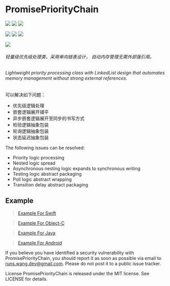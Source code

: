 # PromisePriorityChain

![](https://img.shields.io/badge/language-swift-orange.svg)
![](https://img.shields.io/badge/language-Java-blue.svg)
![](https://img.shields.io/badge/language-Objectivec-red.svg)

![](https://img.shields.io/badge/platform-ios-lightgrey.svg)
![](https://img.shields.io/badge/platform-Android-green.svg)
![](https://img.shields.io/badge/platform-JavaWeb-red.svg)


![](https://img.shields.io/badge/License-MIT-red.svg)

###### 轻量级优先级处理类，采用单向链表设计， 自动内存管理无需外部强引用。
###### Lightweight priority processing class with LinkedList design that automates memory management without strong external references.


可以解决如下问题：
* 优先级逻辑处理
* 嵌套逻辑展开铺平
* 异步嵌套逻辑展开至同步的书写方式
* 检验逻辑抽象包装
* 轮询逻辑抽象包装
* 状态延迟抽象包装

The following issues can be resolved:
*  Priority logic processing
*  Nested logic spread
*  Asynchronous nesting logic expands to synchronous writing
*  Testing logic abstract packaging
*  Poll logic abstract wrapping
*  Transition delay abstract packaging


## Example


>[Example For Swift](https://github.com/RunsCode/PromisePriorityChain/blob/master/Swift-Example.md)  

>[Example For Object-C](https://github.com/RunsCode/PromisePriorityChain/blob/master/OC-Example.md)  

>[Example For Java](https://github.com/RunsCode/PromisePriorityChain/blob/master/Java-Example.md)

>[Example For Android](https://github.com/RunsCode/PromisePriorityChain/blob/master/Android-Example.md)






  
  
If you believe you have identified a security vulnerability with PromisePriorityChain, you should report it as soon as possible via email to runs.wang.dev@gmail.com. Please do not post it to a public issue tracker.

License
PromisePriorityChain is released under the MIT license. See LICENSE for details.